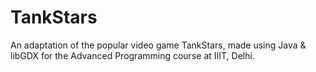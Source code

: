 # TankStars
An adaptation of the popular video game TankStars, made using Java & libGDX for the Advanced Programming course at IIIT, Delhi.
